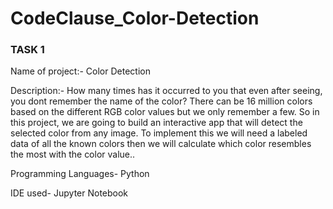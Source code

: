 # CodeClause_Color-Detection

<h3>TASK 1</h3>

Name of project:-  Color Detection

Description:- How many times has it occurred to you that even after seeing, you dont remember the name of the color? There can be 16 million colors based on the different RGB color values but we only remember a few. So in this project, we are going to build an interactive app that will detect the selected color from any image. To implement this we will need a labeled data of all the known colors then we will calculate which color resembles the most with the color value..

Programming Languages- Python

IDE used- Jupyter Notebook
